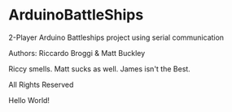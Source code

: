 # ArduinoBattleShips
2-Player Arduino Battleships project using serial communication

Authors: Riccardo Broggi & Matt Buckley

Riccy smells.
Matt sucks as well.
James isn't the Best.

All Rights Reserved

Hello World!
